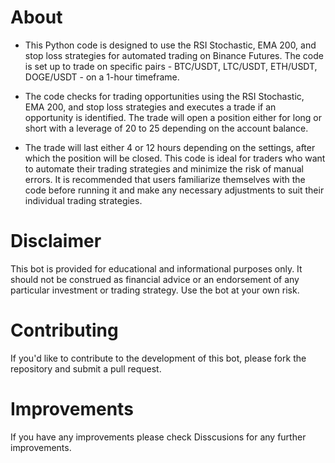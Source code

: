 # About
- This Python code is designed to use the RSI Stochastic, EMA 200, and stop loss strategies for automated trading on Binance Futures. The code is set up to trade on specific pairs - BTC/USDT, LTC/USDT, ETH/USDT, DOGE/USDT - on a 1-hour timeframe. 

- The code checks for trading opportunities using the RSI Stochastic, EMA 200, and stop loss strategies and executes a trade if an opportunity is identified. The trade will open a position either for long or short with a leverage of 20 to 25 depending on the account balance. 

- The trade will last either 4 or 12 hours depending on the settings, after which the position will be closed. This code is ideal for traders who want to automate their trading strategies and minimize the risk of manual errors. It is recommended that users familiarize themselves with the code before running it and make any necessary adjustments to suit their individual trading strategies.

# Disclaimer
This bot is provided for educational and informational purposes only. It should not be construed as financial advice or an endorsement of any particular investment or trading strategy. Use the bot at your own risk.

# Contributing
If you'd like to contribute to the development of this bot, please fork the repository and submit a pull request.

# Improvements 
If you have any improvements please check Disscusions for any further improvements.
